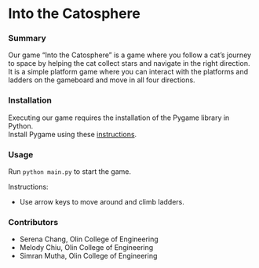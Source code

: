 # Into the Catosphere

### Summary
Our game “Into the Catosphere” is a game where you follow a cat’s journey to space by helping the cat collect stars and navigate in the right direction. It is a simple platform game where you can interact with the platforms and ladders on the gameboard and move in all four directions. 

### Installation
Executing our game requires the installation of the Pygame library in Python. </br>
Install Pygame using these <a href="https://www.pygame.org/wiki/GettingStarted" target="_blank">instructions</a>.

### Usage
Run `python main.py` to start the game.

Instructions:

* Use arrow keys to move around and climb ladders.

### Contributors
- Serena Chang, Olin College of Engineering
- Melody Chiu, Olin College of Engineering
- Simran Mutha, Olin College of Engineering
